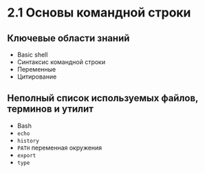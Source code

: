 # 2.1 Основы командной строки

## &#x20;Ключевые области знаний

* Basic shell
* Синтаксис командной строки
* Переменные
* Цитирование

## &#x20;Неполный список используемых файлов, терминов и утилит

* Bash
* `echo`
* `history`
* `PATH` переменная окружения
* `export`
* `type`
